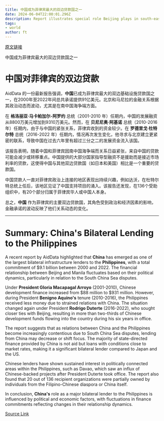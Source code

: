 ```yaml
---
title: 中国成为菲律宾最大的双边贷款国之一
date: 2024-06-04T22:00:01.296Z
description: Report illustrates special role Beijing plays in south-east Asia as region tries to balance political and economic interests
tags: 
- world
author: ft
---
```


[原文链接](https://ft.com/content/f7be7f83-4885-41fd-abed-d9bfe634e252)

中国成为菲律宾最大的双边贷款国之一

# 中国对菲律宾的双边贷款

AidData 的一份最新报告强调，**中国**已成为菲律宾最大的双边基础设施贷款国之一，在2000年至2022年间总共承诺提供91亿美元。北京和马尼拉的金融关系根据其政治动态而波动，尤其是在南中国海争端方面。

在 **格洛丽亚·马卡帕加尔-阿罗约** 总统（2001-2010 年）任期内，中国的发展融资从8800万美元增加到9310万美元。然而，在 **贝尼尼奥·阿基诺** 总统（2010-2016 年）任期内，由于与中国的紧张关系，菲律宾收到的资金较少。在 **罗德里戈·杜特尔特** 总统（2016-2022 年）任期内，情况再次发生变化，他寻求与北京建立更紧密的联系，导致中国在过去六年里有超过三分之二的发展资金流入该国。

该报告表明，随着中国和菲律宾因南中国海争端而关系日益紧张，来自中国的贷款可能会减少或转移重点。中国提供的大部分国家指导型融资不是援助而是接近市场利率的贷款，这使得中国与其他双边贷款国（如日本和美国）相比是一个重要的贷款国。

中国贷款人一直对菲律宾政治上连接的地区表现出持续兴趣，例如达沃，在杜特尔特总统上任后，该地区见证了中国支持项目的涌入。该报告还发现，在136个受助组织中，有20个部分归属于菲律宾华人或中国人本身。

总之，**中国** 作为菲律宾的主要双边贷款国，其角色受到政治和经济因素的影响，金融承诺的波动反映了他们关系动态的变化。

---

 # Summary: China's Bilateral Lending to the Philippines

A recent report by AidData highlighted that **China** has emerged as one of the largest bilateral infrastructure lenders to the **Philippines**, with a total commitment of $9.1 billion between 2000 and 2022. The financial relationship between Beijing and Manila fluctuates based on their political dynamics, particularly in relation to the South China Sea disputes.

Under **President Gloria Macapagal Arroyo** (2001-2010), Chinese development finance increased from $88 million to $931 million. However, during President **Benigno Aquino's** tenure (2010-2016), the Philippines received less money due to strained relations with China. The situation changed again under President **Rodrigo Duterte** (2016-2022), who sought closer ties with Beijing, resulting in more than two-thirds of Chinese development funds flowing into the country during his six years in office.

The report suggests that as relations between China and the Philippines become increasingly contentious due to South China Sea disputes, lending from China may decrease or shift focus. The majority of state-directed finance provided by China is not aid but loans with conditions close to market rates, making it a significant bilateral lender compared to Japan and the US.

Chinese lenders have shown sustained interest in politically connected areas within the Philippines, such as Davao, which saw an influx of Chinese-backed projects after President Duterte took office. The report also found that 20 out of 136 recipient organizations were partially owned by individuals from the Filipino-Chinese diaspora or China itself.

In conclusion, **China's** role as a major bilateral lender to the Philippines is influenced by political and economic factors, with fluctuations in finance commitments reflecting changes in their relationship dynamics.

[Source Link](https://ft.com/content/f7be7f83-4885-41fd-abed-d9bfe634e252)

